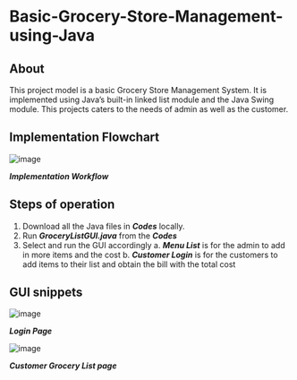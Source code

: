 # Basic-Grocery-Store-Management-using-Java
## About 
This project model is a basic Grocery Store Management System. It is implemented using Java’s built-in linked list module and the Java Swing module. This projects caters to the needs of admin as well as the customer. 

## Implementation Flowchart
![image](https://user-images.githubusercontent.com/61591312/131870433-ca4fa521-2edf-4e9d-9a6a-dd73c32d654b.png)

***Implementation Workflow***

## Steps of operation
1. Download all the Java files in ***Codes*** locally. 
2. Run ***GroceryListGUI.java*** from the ***Codes***
3. Select and run the GUI accordingly
    a. ***Menu List*** is for the admin to add in more items and the cost
    b. ***Customer Login*** is for the customers to add items to their list and obtain the bill with the total cost
    
## GUI snippets

![image](https://user-images.githubusercontent.com/61591312/131870524-e62f601e-1af3-44f9-a45f-d519539b17af.png)

***Login Page***

![image](https://user-images.githubusercontent.com/61591312/131870639-95c72479-c28a-4626-a733-d90e5ec17de9.png)

***Customer Grocery List page***

